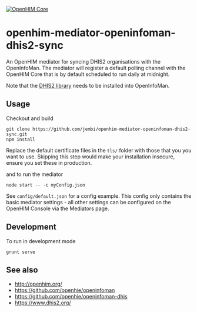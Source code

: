[![OpenHIM Core](https://img.shields.io/badge/openhim--core-1.4%2B-brightgreen.svg)](http://openhim.readthedocs.org/en/latest/user-guide/versioning.html)

# openhim-mediator-openinfoman-dhis2-sync
An OpenHIM mediator for syncing DHIS2 organisations with the OpenInfoMan. The mediator will register a default polling channel with the OpenHIM Core that is by default scheduled to run daily at midnight.

Note that the [DHIS2 library](https://github.com/openhie/openinfoman-dhis) needs to be installed into OpenInfoMan.

## Usage
Checkout and build
```
git clone https://github.com/jembi/openhim-mediator-openinfoman-dhis2-sync.git
npm install
```

Replace the default certificate files in the `tls/` folder with those that you you want to use. Skipping this step would make your installation insecure, ensure you set these in production.

and to run the mediator
```
node start -- -c myConfig.json
```

See `config/default.json` for a config example. This config only contains the basic mediator settings - all other settings can be configured on the OpenHIM Console via the Mediators page.

## Development
To run in development mode
```
grunt serve
```

## See also
* http://openhim.org/
* https://github.com/openhie/openinfoman
* https://github.com/openhie/openinfoman-dhis
* https://www.dhis2.org/
